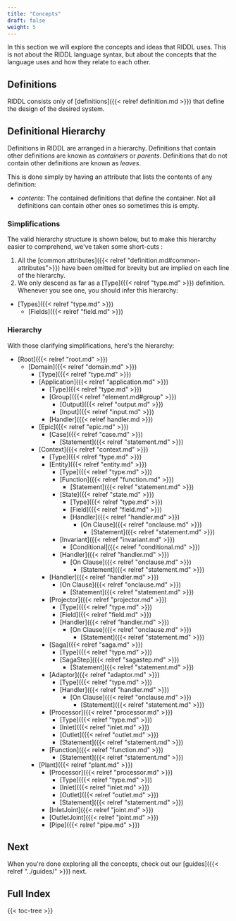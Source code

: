 ```yaml
---
title: "Concepts"
draft: false
weight: 5
---
```


In this section we will explore the concepts and ideas that RIDDL uses. This is
not about the RIDDL language syntax, but about the concepts that the
language uses and how they relate to each other.

## Definitions
RIDDL consists only of [definitions]({{< relref definition.md >}}) that 
define the design of the desired system.  

## Definitional Hierarchy

Definitions in RIDDL are arranged in a hierarchy. Definitions that contain other
definitions are known as *containers* or *parents*. Definitions that do not
contain other definitions are known as *leaves*.

This is done simply by having an attribute that lists the contents of any 
definition:

* _contents_: The contained definitions that define the container. Not all 
  definitions can contain other ones so sometimes this is empty.

### Simplifications
The valid hierarchy structure is shown below, but to make this hierarchy 
easier to comprehend, we've taken some short-cuts :

1. All the [common attributes]({{< relref "definition.md#common-attributes">}}) 
   have been omitted for brevity but are implied on each line of the 
   hierarchy.
2. We only descend as far as a [Type]({{< relref "type.md" >}}) definition. 
   Whenever you see one, you should infer this hierarchy: 
  * [Types]({{< relref "type.md" >}})
    * [Fields]({{< relref "field.md" >}})

### Hierarchy
With those clarifying simplifications, here's the hierarchy:
* [Root]({{< relref "root.md" >}})
  * [Domain]({{< relref "domain.md" >}})
    * [Type]({{< relref "type.md" >}})
    * [Application]({{< relref "application.md" >}})
      * [Type]({{< relref "type.md" >}})
      * [Group]({{< relref "element.md#group" >}})
        * [Output]({{< relref "output.md" >}})
        * [Input]({{< relref "input.md" >}})
      * [Handler]({{< relref handler.md >}})
    * [Epic]({{< relref "epic.md" >}})
      * [Case]({{< relref "case.md" >}})
        * [Statement]({{< relref "statement.md" >}})
    * [Context]({{< relref "context.md" >}})
      * [Type]({{< relref "type.md" >}})
      * [Entity]({{< relref "entity.md" >}})
        * [Type]({{< relref "type.md" >}})
        * [Function]({{< relref "function.md" >}})
          * [Statement]({{< relref "statement.md" >}})
        * [State]({{< relref "state.md" >}})
          * [Type]({{< relref "type.md" >}})
          * [Field]({{< relref "field.md" >}})
          * [Handler]({{< relref "handler.md" >}})
            * [On Clause]({{< relref "onclause.md" >}})
              * [Statement]({{< relref "statement.md" >}})
        * [Invariant]({{< relref "invariant.md" >}})
          * [Conditional]({{< relref "conditional.md" >}})
        * [Handler]({{< relref "handler.md" >}})
          * [On Clause]({{< relref "onclause.md" >}})
            * [Statement]({{< relref "statement.md" >}})
      * [Handler]({{< relref "handler.md" >}})
        * [On Clause]({{< relref "onclause.md" >}})
          * [Statement]({{< relref "statement.md" >}})
      * [Projector]({{< relref "projector.md" >}})
        * [Type]({{< relref "type.md" >}})
        * [Field]({{< relref "field.md" >}})
        * [Handler]({{< relref "handler.md" >}})
          * [On Clause]({{< relref "onclause.md" >}})
            * [Statement]({{< relref "statement.md" >}})
      * [Saga]({{< relref "saga.md" >}})
        * [Type]({{< relref "type.md" >}})
        * [SagaStep]({{< relref "sagastep.md" >}})
          * [Statement]({{< relref "statement.md" >}})
      * [Adaptor]({{< relref "adaptor.md" >}})
        * [Type]({{< relref "type.md" >}})
        * [Handler]({{< relref "handler.md" >}})
          * [On Clause]({{< relref "onclause.md" >}})
            * [Statement]({{< relref "statement.md" >}})
      * [Processor]({{< relref "processor.md" >}})
        * [Type]({{< relref "type.md" >}})
        * [Inlet]({{< relref "inlet.md" >}}) 
        * [Outlet]({{< relref "outlet.md" >}})
        * [Statement]({{< relref "statement.md" >}})
      * [Function]({{< relref "function.md" >}})
        * [Statement]({{< relref "statement.md" >}})
    * [Plant]({{< relref "plant.md" >}})
      * [Processor]({{< relref "processor.md" >}})
        * [Type]({{< relref "type.md" >}})
        * [Inlet]({{< relref "inlet.md" >}})
        * [Outlet]({{< relref "outlet.md" >}})
        * [Statement]({{< relref "statement.md" >}})
      * [InletJoint]({{< relref "joint.md" >}})
      * [OutletJoint]({{< relref "joint.md" >}})
      * [Pipe]({{< relref "pipe.md" >}})

## Next
When you're done exploring all the concepts, check out our 
[guides]({{< relref "../guides/" >}}) next.

## Full Index

{{< toc-tree >}}
